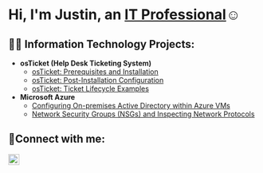 <h1>Hi, I'm Justin, an <a href="https://linkedin.com/in/JustinPeguero3">IT Professional</a>☺</h1>

<h2>👨‍💻 Information Technology Projects:</h2>

- <b>osTicket (Help Desk Ticketing System)</b>
  - [osTicket: Prerequisites and Installation](https://github.com/justinpeguero/osticket-prereqs)
  - [osTicket: Post-Installation Configuration](https://github.com/justinpeguero/post-install-config)
  - [osTicket: Ticket Lifecycle Examples](https://github.com/justinpeguero/ticket-lifecycle)
- <b>Microsoft Azure</b>
  - [Configuring On-premises Active Directory within Azure VMs](https://github.com/justinpeguero/configure-ad)
  - [Network Security Groups (NSGs) and Inspecting Network Protocols](https://github.com/justinpeguero/azure-network-protocols)

<h2>🤳Connect with me:</h2>

[<img align="left" alt="Josh | LinkedIn" width="22px" src="https://cdn.jsdelivr.net/npm/simple-icons@v3/icons/linkedin.svg" />][linkedin]




[linkedin]: https://linkedin.com/in/Justinpeguero3
